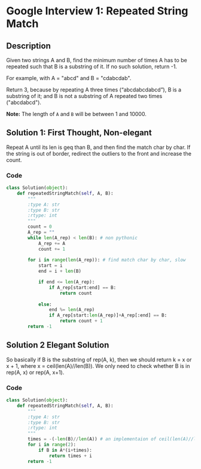 # Google Interview 1: Repeated String Match

## Description

Given two strings A and B, find the minimum number of times A has to be repeated such that B is a substring of it. If no such solution, return -1.

For example, with A = "abcd" and B = "cdabcdab".

Return 3, because by repeating A three times (“abcdabcdabcd”), B is a substring of it; and B is not a substring of A repeated two times ("abcdabcd").

**Note:**
The length of `A` and `B` will be between 1 and 10000.



## Solution 1:  First Thought, Non-elegant

Repeat A until its len is geq than B, and then find the match char by char. If the string is out of border, redirect the outliers to the front and increase the count.



### Code

```python
class Solution(object):
    def repeatedStringMatch(self, A, B):
        """
        :type A: str
        :type B: str
        :rtype: int
        """
        count = 0
        A_rep = ""
        while len(A_rep) < len(B): # non pythonic
            A_rep += A
            count += 1
        
        for i in range(len(A_rep)): # find match char by char, slow
            start = i
            end = i + len(B)

            if end <= len(A_rep):
                if A_rep[start:end] == B:
                    return count
            
            else: 
                end %= len(A_rep)
                if A_rep[start:len(A_rep)]+A_rep[:end] == B:
                    return count + 1
        return -1
```



## Solution 2 Elegant Solution

So basically if B is the substring of rep(A, k), then we should return k = x or x + 1, where x = ceil(len(A)//len(B)). We only need to check whether B is in rep(A, x) or rep(A, x+1).

### Code

```python
class Solution(object):
    def repeatedStringMatch(self, A, B):
        """
        :type A: str
        :type B: str
        :rtype: int
        """
        times = -(-len(B)//len(A)) # an implementaion of ceil(len(A)//len(B)) without the library
        for i in range(2):
            if B in A*(i+times):
                return times + i
        return -1
```

